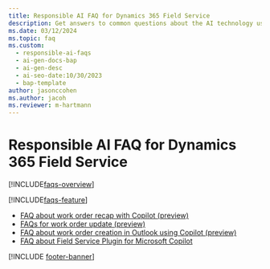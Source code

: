 ```yaml
---
title: Responsible AI FAQ for Dynamics 365 Field Service
description: Get answers to common questions about the AI technology used in Dynamics 365 Field Service, how it was tested and evaluated, and specific limitations.
ms.date: 03/12/2024
ms.topic: faq
ms.custom:
  - responsible-ai-faqs
  - ai-gen-docs-bap
  - ai-gen-desc
  - ai-seo-date:10/30/2023
  - bap-template
author: jasonccohen
ms.author: jacoh
ms.reviewer: m-hartmann
---
```


# Responsible AI FAQ for Dynamics 365 Field Service

[!INCLUDE[faqs-overview](../includes/faqs-overview.md)]

[!INCLUDE[faqs-feature](../includes/faqs-feature.md)]

- [FAQ about work order recap with Copilot (preview)](faqs-work-order-recap.md)
- [FAQs for work order update (preview)](faqs-work-order-update.md)
- [FAQ about work order creation in Outlook using Copilot (preview)](faqs-wo-flw-copilot.md)
- [FAQ about Field Service Plugin for Microsoft Copilot](faqs-m365-chat.md)

[!INCLUDE [footer-banner](../includes/footer-banner.md)]
